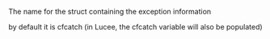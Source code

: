 The name for the struct containing the exception information

by default it is cfcatch (in Lucee, the cfcatch variable will also be populated)